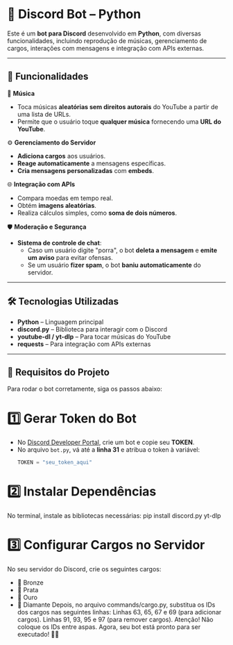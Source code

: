 # 🤖 Discord Bot – Python  

Este é um **bot para Discord** desenvolvido em **Python**, com diversas funcionalidades, incluindo reprodução de músicas, gerenciamento de cargos, interações com mensagens e integração com APIs externas.  

---

## 🚀 Funcionalidades  
🎵 **Música**  
- Toca músicas **aleatórias sem direitos autorais** do YouTube a partir de uma lista de URLs.  
- Permite que o usuário toque **qualquer música** fornecendo uma **URL do YouTube**.  

⚙️ **Gerenciamento do Servidor**  
- **Adiciona cargos** aos usuários.  
- **Reage automaticamente** a mensagens específicas.  
- **Cria mensagens personalizadas** com **embeds**.  

🌐 **Integração com APIs**  
- Compara moedas em tempo real.  
- Obtém **imagens aleatórias**.  
- Realiza cálculos simples, como **soma de dois números**.  

🛡️ **Moderação e Segurança**  
- **Sistema de controle de chat**:  
  - Caso um usuário digite "porra", o bot **deleta a mensagem** e **emite um aviso** para evitar ofensas.  
  - Se um usuário **fizer spam**, o bot **baniu automaticamente** do servidor.  

---

## 🛠️ Tecnologias Utilizadas  
- **Python** – Linguagem principal  
- **discord.py** – Biblioteca para interagir com o Discord  
- **youtube-dl / yt-dlp** – Para tocar músicas do YouTube  
- **requests** – Para integração com APIs externas  

---
## 📌 Requisitos do Projeto  

Para rodar o bot corretamente, siga os passos abaixo:  

# 1️⃣ **Gerar Token do Bot**  
- No [Discord Developer Portal](https://discord.com/developers/applications), crie um bot e copie seu **TOKEN**.  
- No arquivo `bot.py`, vá até a **linha 31** e atribua o token à variável:  
  ```python
  TOKEN = "seu_token_aqui"
  
# 2️⃣ Instalar Dependências

No terminal, instale as bibliotecas necessárias:
pip install discord.py yt-dlp

# 3️⃣ Configurar Cargos no Servidor

No seu servidor do Discord, crie os seguintes cargos:
- 🥉 Bronze
- 🥈 Prata
- 🥇 Ouro
- 💎 Diamante
Depois, no arquivo commands/cargo.py, substitua os IDs dos cargos nas seguintes linhas:
Linhas 63, 65, 67 e 69 (para adicionar cargos).
Linhas 91, 93, 95 e 97 (para remover cargos).
Atenção! Não coloque os IDs entre aspas.
Agora, seu bot está pronto para ser executado! 🚀🎵
